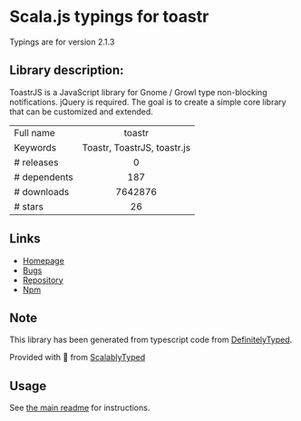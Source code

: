 
# Scala.js typings for toastr

Typings are for version 2.1.3

## Library description:
ToastrJS is a JavaScript library for Gnome / Growl type non-blocking notifications. jQuery is required. The goal is to create a simple core library that can be customized and extended.

|                    |                 |
| ------------------ | :-------------: |
| Full name          | toastr |
| Keywords           | Toastr, ToastrJS, toastr.js |
| # releases         | 0 |
| # dependents       | 187 |
| # downloads        | 7642876 |
| # stars            | 26 |

## Links
- [Homepage](http://www.toastrjs.com)
- [Bugs](http://stackoverflow.com/questions/tagged/toastr)
- [Repository](https://github.com/CodeSeven/toastr)
- [Npm](https://www.npmjs.com/package/toastr)
    


## Note
This library has been generated from typescript code from [DefinitelyTyped](https://definitelytyped.org).

Provided with :purple_heart: from [ScalablyTyped](https://github.com/oyvindberg/ScalablyTyped)

## Usage
See [the main readme](../../readme.md) for instructions.


